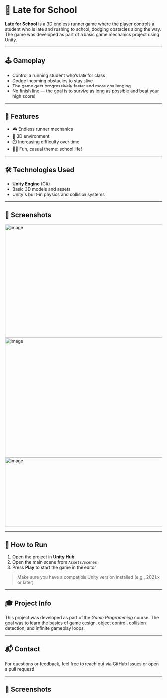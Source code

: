 # 🎒 Late for School

**Late for School** is a 3D endless runner game where the player controls a student who is late and rushing to school, dodging obstacles along the way. The game was developed as part of a basic game mechanics project using Unity.

---

## 🕹️ Gameplay

- Control a running student who’s late for class  
- Dodge incoming obstacles to stay alive  
- The game gets progressively faster and more challenging  
- No finish line — the goal is to survive as long as possible and beat your high score!

---

## 🎯 Features

- 🎮 Endless runner mechanics
- 🌆 3D environment
- ⏱️ Increasing difficulty over time
- 👨‍🎓 Fun, casual theme: school life!

---

## 🛠️ Technologies Used

- **Unity Engine** (C#)
- Basic 3D models and assets
- Unity's built-in physics and collision systems

---

## 📸 Screenshots

<img width="594" height="365" alt="image" src="https://github.com/user-attachments/assets/5b92f97e-5f53-4403-8434-845fe31ac4b6" />

<img width="621" height="386" alt="image" src="https://github.com/user-attachments/assets/85573bbd-dfa6-431a-aa56-0eb266afe39f" />

<img width="508" height="224" alt="image" src="https://github.com/user-attachments/assets/e1f886dd-f88b-408c-8e3b-0c86fcac6231" />

---

## 🚀 How to Run

1. Open the project in **Unity Hub**  
2. Open the main scene from `Assets/Scenes`  
3. Press **Play** to start the game in the editor  

> Make sure you have a compatible Unity version installed (e.g., 2021.x or later)

---

## 🎓 Project Info

This project was developed as part of the *Game Programming* course. The goal was to learn the basics of game design, object control, collision detection, and infinite gameplay loops.

---

## 📬 Contact

For questions or feedback, feel free to reach out via GitHub Issues or open a pull request!

---


## 📸 Screenshots
